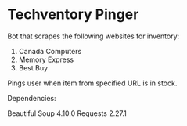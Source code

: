# Techventory Pinger
Bot that scrapes the following websites for inventory:

1. Canada Computers
2. Memory Express
3. Best Buy

Pings user when item from specified URL is in stock.

Dependencies:

Beautiful Soup 4.10.0
Requests 2.27.1
